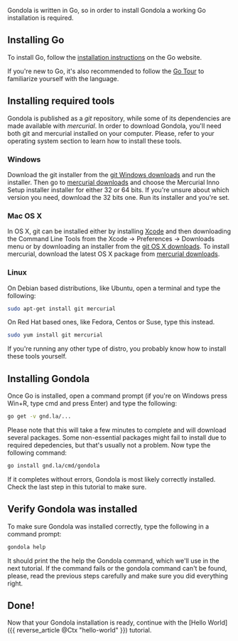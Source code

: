 Gondola is written in Go, so in order to install Gondola
a working Go installation is required.

## Installing Go

To install Go, follow the [installation instructions](http://golang.org/doc/install) 
on the Go website.

If you're new to Go, it's also recommended to follow the
[Go Tour](http://tour.golang.org) to familiarize yourself
with the language.

## Installing required tools

Gondola is published as a *git* repository, while some of
its dependencies are made available with *mercurial*. In
order to download Gondola, you'll need both git and mercurial
installed on your computer. Please, refer to your operating
system section to learn how to install these tools.


### Windows

Download the git installer from the [git Windows downloads](http://git-scm.com/download/win)
and run the installer. Then go to [mercurial downloads](http://mercurial.selenic.com/downloads)
and choose the Mercurial Inno Setup installer installer for either 32 or 64 bits. If you're unsure about
which version you need, download the 32 bits one. Run its installer and you're set.

### Mac OS X

In OS X, git can be installed either by installing [Xcode](https://developer.apple.com/xcode/downloads/) and then
downloading the Command Line Tools from the Xcode -> Preferences -> Downloads menu or by downloading an installer from
the [git OS X downloads](http://git-scm.com/download/mac). To install mercurial, download the latest OS X package
from [mercurial downloads](http://mercurial.selenic.com/downloads).

### Linux

On Debian based distributions, like Ubuntu, open a terminal and type the following:

```sh
sudo apt-get install git mercurial
```

On Red Hat based ones, like Fedora, Centos or Suse, type this instead.

```sh
sudo yum install git mercurial
```

If you're running any other type of distro, you probably know how to install these tools yourself.

## Installing Gondola

Once Go is installed, open a command prompt (if you're on
Windows press Win+R, type cmd and press Enter) and type
the following:

```sh
go get -v gnd.la/...
```

Please note that this will take a few minutes to complete and will download several packages. Some
non-essential packages might fail to install due to required depedencies, but that's usually not
a problem. Now type the following command:

```sh
go install gnd.la/cmd/gondola
```

If it completes without errors, Gondola is most likely correctly installed. Check the last step
in this tutorial to make sure.

## Verify Gondola was installed

To make sure Gondola was installed correctly, type the
following in a command prompt:

```sh
gondola help
```

It should print the the help the Gondola command, which
we'll use in the next tutorial. If the command fails or
the gondola command can't be found, please, read the
previous steps carefully and make sure you did everything
right.

## Done!

Now that your Gondola installation is ready, continue
with the [Hello World]({{ reverse_article @Ctx "hello-world" }}) tutorial.
